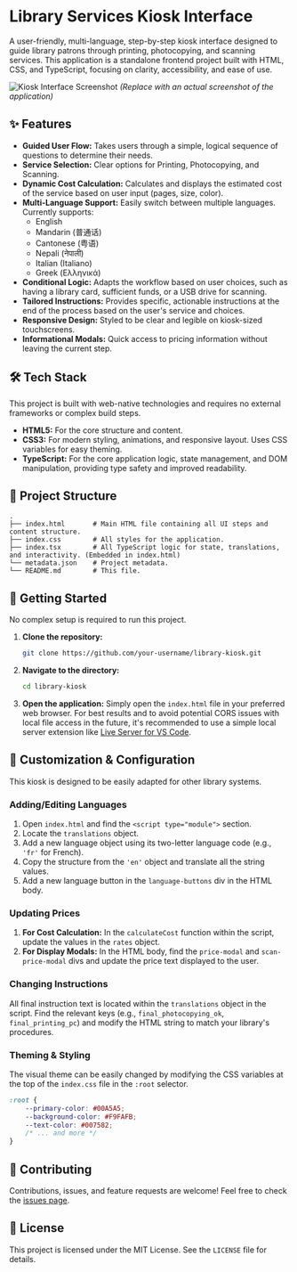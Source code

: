 
# Library Services Kiosk Interface

A user-friendly, multi-language, step-by-step kiosk interface designed to guide library patrons through printing, photocopying, and scanning services. This application is a standalone frontend project built with HTML, CSS, and TypeScript, focusing on clarity, accessibility, and ease of use.

![Kiosk Interface Screenshot](https://i.imgur.com/example-screenshot.png) 
*(Replace with an actual screenshot of the application)*

## ✨ Features

- **Guided User Flow:** Takes users through a simple, logical sequence of questions to determine their needs.
- **Service Selection:** Clear options for Printing, Photocopying, and Scanning.
- **Dynamic Cost Calculation:** Calculates and displays the estimated cost of the service based on user input (pages, size, color).
- **Multi-Language Support:** Easily switch between multiple languages. Currently supports:
    - English
    - Mandarin (普通话)
    - Cantonese (粤语)
    - Nepali (नेपाली)
    - Italian (Italiano)
    - Greek (Ελληνικά)
- **Conditional Logic:** Adapts the workflow based on user choices, such as having a library card, sufficient funds, or a USB drive for scanning.
- **Tailored Instructions:** Provides specific, actionable instructions at the end of the process based on the user's service and choices.
- **Responsive Design:** Styled to be clear and legible on kiosk-sized touchscreens.
- **Informational Modals:** Quick access to pricing information without leaving the current step.

## 🛠️ Tech Stack

This project is built with web-native technologies and requires no external frameworks or complex build steps.

- **HTML5:** For the core structure and content.
- **CSS3:** For modern styling, animations, and responsive layout. Uses CSS variables for easy theming.
- **TypeScript:** For the core application logic, state management, and DOM manipulation, providing type safety and improved readability.

## 📂 Project Structure

```
.
├── index.html       # Main HTML file containing all UI steps and content structure.
├── index.css        # All styles for the application.
├── index.tsx        # All TypeScript logic for state, translations, and interactivity. (Embedded in index.html)
└── metadata.json    # Project metadata.
└── README.md        # This file.
```

## 🚀 Getting Started

No complex setup is required to run this project.

1.  **Clone the repository:**
    ```bash
    git clone https://github.com/your-username/library-kiosk.git
    ```
2.  **Navigate to the directory:**
    ```bash
    cd library-kiosk
    ```
3.  **Open the application:**
    Simply open the `index.html` file in your preferred web browser. For best results and to avoid potential CORS issues with local file access in the future, it's recommended to use a simple local server extension like [Live Server for VS Code](https://marketplace.visualstudio.com/items?itemName=ritwickdey.LiveServer).

## 🔧 Customization & Configuration

This kiosk is designed to be easily adapted for other library systems.

### Adding/Editing Languages

1.  Open `index.html` and find the `<script type="module">` section.
2.  Locate the `translations` object.
3.  Add a new language object using its two-letter language code (e.g., `'fr'` for French).
4.  Copy the structure from the `'en'` object and translate all the string values.
5.  Add a new language button in the `language-buttons` div in the HTML body.

### Updating Prices

1.  **For Cost Calculation:** In the `calculateCost` function within the script, update the values in the `rates` object.
2.  **For Display Modals:** In the HTML body, find the `price-modal` and `scan-price-modal` divs and update the price text displayed to the user.

### Changing Instructions

All final instruction text is located within the `translations` object in the script. Find the relevant keys (e.g., `final_photocopying_ok`, `final_printing_pc`) and modify the HTML string to match your library's procedures.

### Theming & Styling

The visual theme can be easily changed by modifying the CSS variables at the top of the `index.css` file in the `:root` selector.

```css
:root {
    --primary-color: #00A5A5;
    --background-color: #F9FAFB;
    --text-color: #007582;
    /* ... and more */
}
```

## 🤝 Contributing

Contributions, issues, and feature requests are welcome! Feel free to check the [issues page](https://github.com/your-username/library-kiosk/issues).

## 📄 License

This project is licensed under the MIT License. See the `LICENSE` file for details.
